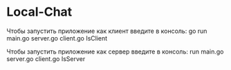 # Local-Chat
Чтобы запустить приложение как клиент введите в консоль: go run main.go server.go client.go IsClient


Чтобы запустить приложение как сервер введите в консоль: run main.go server.go client.go IsServer
